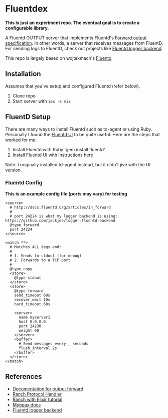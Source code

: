# Fluentdex

**This is just an experiment repo. The eventual goal is to create a configurable library.**

A Fluentd OUTPUT server that implements Fluentd's [Forward output specification](https://github.com/fluent/fluentd/wiki/Forward-Protocol-Specification-v1#eventtime-ext-format). In other words, a server that receives messages from FluentD. For sending logs to FluentD, check out projects like [Fluentd logger backend](https://github.com/jackjoe/logger-fluentd-backend).

This repo is largely based on wojtekmach's [Fluentx](https://github.com/wojtekmach/fluentx).

## Installation

Assumes that you've setup and configured Fluentd (refer below).

1. Clone repo
2. Start server with `iex -S mix`

## FluentD Setup

There are many ways to install Fluentd such as td-agent or using Ruby. Personally I found the [Fluentd UI](https://docs.fluentd.org/deployment/fluentd-ui) to be quite useful. Here are the steps that worked for me:

1. Install Fluentd with Ruby 'gem install fluentd'
2. Install Fluentd UI with instructions [here](https://github.com/fluent/fluentd-ui)

Note: I originally installed td-agent instead, but it didn't jive with the UI version.

### Fluentd Config

**This is an example config file (ports may vary) for testing**

```
<source>
  # http://docs.fluentd.org/articles/in_forward
  #
  # port 24224 is what my logger backend is using: https://github.com/jackjoe/logger-fluentd-backend
  @type forward
  port 24224
</source>

<match **>
  # Matches ALL tags and:
  #
  # 1. Sends to stdout (for debug)
  # 2. Forwards to a TCP port
  #
  @type copy
  <store>
    @type stdout
  </store>
  <store>
    @type forward
  	send_timeout 60s
  	recover_wait 10s
  	hard_timeout 60s

  	<server>
      name myserver1
      host 0.0.0.0
      port 24230
      weight 60
    </server>
    <buffer>
      # Send messages every _ seconds
      flush_interval 2s
    </buffer>
  </store>
</match>
```

## References

- [Documentation for output forward](https://docs.fluentd.org/output/forward)
- [Ranch Protocol Handler](https://ninenines.eu/docs/en/ranch/2.0/guide/protocols/)
- [Ranch with Elixir tutorial](http://dbeck.github.io/Using-Ranch-From-Elixir/)
- [Msgpax docs](https://hexdocs.pm/msgpax/Msgpax.html)
- [Fluentd logger backend](https://github.com/jackjoe/logger-fluentd-backend)




